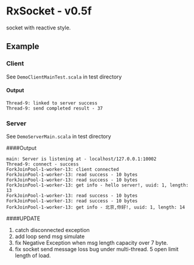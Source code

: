 # RxSocket - v0.5f
socket with reactive style.

## Example

### Client
See `DemoClientMainTest.scala` in test directory

#### Output
```
Thread-9: linked to server success
Thread-9: send completed result - 37
```

### Server
See `DemoServerMain.scala` in test directory

####Output
```
main: Server is listening at - localhost/127.0.0.1:10002
Thread-9: connect - success
ForkJoinPool-1-worker-13: client connected
ForkJoinPool-1-worker-13: read success - 10 bytes
ForkJoinPool-1-worker-13: read success - 10 bytes
ForkJoinPool-1-worker-13: get info - hello server!, uuid: 1, length: 13
ForkJoinPool-1-worker-13: read success - 10 bytes
ForkJoinPool-1-worker-13: read success - 10 bytes
ForkJoinPool-1-worker-13: get info - 北京,你好!, uuid: 1, length: 14
```  

####UPDATE  
1. catch disconnected exception
2. add loop send msg simulate
3. fix Negative Exception when msg length capacity over 7 byte.
4. fix socket send message loss bug under multi-thread.
5  open limit length of load.  
